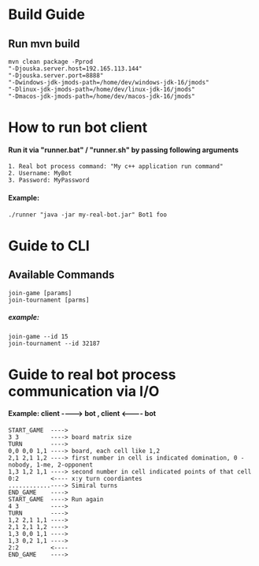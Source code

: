 # Build Guide

## Run mvn build
```
mvn clean package -Pprod
"-Djouska.server.host=192.165.113.144" 
"-Djouska.server.port=8888" 
"-Dwindows-jdk-jmods-path=/home/dev/windows-jdk-16/jmods"
"-Dlinux-jdk-jmods-path=/home/dev/linux-jdk-16/jmods"
"-Dmacos-jdk-jmods-path=/home/dev/macos-jdk-16/jmods"
```

# How to run bot client
#### Run it via "runner.bat" / "runner.sh" by passing following arguments
    1. Real bot process command: "My c++ application run command"
    2. Username: MyBot 
    3. Password: MyPassword
#### Example: 
    ./runner "java -jar my-real-bot.jar" Bot1 foo

# Guide to CLI
## Available Commands
    join-game [params]
    join-tournament [parms]
##### example:
    join-game --id 15
    join-tournament --id 32187

# Guide to real bot process communication via I/O 

#### Example: client ----> bot , client <---- bot
    START_GAME  ---->
    3 3         ----> board matrix size
    TURN        ---->
    0,0 0,0 1,1 ----> board, each cell like 1,2 
    2,1 2,1 1,2 ----> first number in cell is indicated domination, 0 - nobody, 1-me, 2-opponent
    1,3 1,2 1,1 ----> second number in cell indicated points of that cell
    0:2         <---- x:y turn coordiantes
    ............----> Simiral turns
    END_GAME    ---->
    START_GAME  ----> Run again
    4 3         ---->
    TURN        ---->
    1,2 2,1 1,1 ---->
    2,1 2,1 1,2 ---->
    1,3 0,0 1,1 ---->
    1,3 0,2 1,1 ---->
    2:2         <----
    END_GAME    ---->
    

